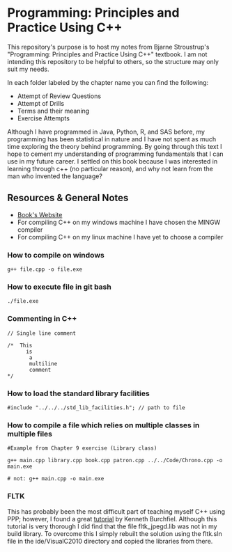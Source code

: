 # Programming: Principles and Practice Using C++
This repository's purpose is to host my notes from Bjarne Stroustrup's "Programming: Principles and Practice Using C++" textbook. I am not intending this repository to be helpful to others, so the structure may only suit my needs.

In each folder labeled by the chapter name you can find the following:
+ Attempt of Review Questions
+ Attempt of Drills
+ Terms and their meaning
+ Exercise Attempts

Although I have programmed in Java, Python, R, and SAS before, my programming has been statistical in nature and I have not spent as much time exploring the theory behind programming. By going through this text I hope to cement my understanding of programming fundamentals that I can use in my future career. I settled on this book because I was interested in learning through c++ (no particular reason), and why not learn from the man who invented the language? 

## Resources & General Notes
+ [Book's Website](http://www.stroustrup.com/Programming/)
+ For compiling C++ on my windows machine I have chosen the MINGW compiler
+ For compiling C++ on my linux machine I have yet to choose a compiler

### How to compile on windows
```
g++ file.cpp -o file.exe
```

### How to execute file in git bash

```
./file.exe
```

### Commenting in C++
```
// Single line comment

/*  This
      is
       a
       multiline
       comment
*/
```

### How to load the standard library facilities
```
#include "../../../std_lib_facilities.h"; // path to file
```

### How to compile a file which relies on multiple classes in multiple files
```
#Example from Chapter 9 exercise (Library class)

g++ main.cpp library.cpp book.cpp patron.cpp ../../Code/Chrono.cpp -o main.exe

# not: g++ main.cpp -o main.exe

```

### FLTK
This has probably been the most difficult part of teaching myself C++ using PPP; however, I found a great [tutorial](https://www.youtube.com/watch?v=6sNKtyl4hQM&t=909s) by Kenneth Burchfiel. 
Although this tutorial is very thorough I did find that the file fltk_jpegd.lib was not in my build library. To overcome this I simply rebuilt the solution using the fltk.sln file in the ide/VisualC2010 directory and copied the libraries from there.
